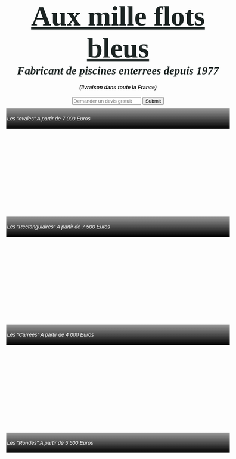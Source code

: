 <!DOCTYPE html>
<head>
<title>Esthéticienne à domicile</title>
<link href='https://fonts.googleapis.com/css?family=Londrina+Shadow' rel='stylesheet' type='text/css'>
<style>
body {
  font-family: Helvetica;
  margin: 0 auto;
  max-width: 600px;
  background:url("http://www.lenfantdeau.be/wp-content/uploads/2014/03/fond-piscine1.jpg");
  
}
div {
  height: 280px;
  background-size: cover;
  position: relative;
  margin: 10px 0 0 0;

}
h1 {
  font-family: 'Rancho'; 
  text-align: center;
  font-size: 75px;
  color:#1C2423;
  margin: 40px 0 0 0;
}
h2 {
  text-align: center;
  font-family:'dancing script';
  font-size:30px;
  color: #1C2423;
  margin: 0px 0 0px 0;
}
h4  {
  text-align:center;
}
p {
  color: rgba(255,255,255,1);
  background: black;
  background: linear-gradient(bottom, rgba(0,0,0,1), rgba(0,0,0,.4));
  background: -webkit-linear-gradient(bottom, rgba(0,0,0,1), rgba(0,0,0,.4));
  background: -moz-linear-gradient(bottom, rgba(0,0,0,1), rgba(0,0,0,.4));
  padding: 2px;
  line-height: 50px;
  text-align: justify;
  bottom: 0;
  margin: 0;
  height: 50px;
  transition: height .5s;
  -webkit-transition: height .5s;
  -moz-transition: height .5s;
}

small {
  opacity: 0;
}

.show-description p {
  height: 150px;
}

.show-description small {
  opacity: 1;
}

.ovales{
  background-image: url("http://www.guide-piscine.fr/medias/image/la-piscine-ovale-9538-468-0.jpg");
}
.rectangulaires{
  background-image: url("http://www.piscinespa.com/site/userfiles/images/actualites/Piveteaubois_rect.jpg");
}
.carrees{
  background-image: url("http://www.photopiscine.net/wp-content/uploads/2014/02/petite-piscine-carre-300x210.jpg");
}
.rondes{
  background-image:url("http://img.1.im6.fr/04305944-photo-piscine-ronde-waterair.jpg");
}
.price {
  float: right;
}

input {
      text-align:center;
      border: 0;
      padding: 10px;
      font-size: 15px;
      
    }

</style>

</head>

<body>
<h1><strong><u>Aux mille flots bleus</u></strong></h1>
<h2><em>Fabricant de piscines enterrees depuis 1977<em></h2>
<h4>(livraison dans toute la France)</h4>
<center><input type="email" placeholder="Demander un devis gratuit">
  <input type="submit"></center>


<div class="ovales">
  <p>Les "ovales" <span class="price">A partir de 7 000 Euros</span>
  </p>
</div>

<div class="rectangulaires">
  <p>Les "Rectangulaires" <span class="price">A partir de 7 500 Euros</span>
  </p>
</div>
  
<div class="carrees">
  <p>Les "Carrees" <span class="price">A partir de 4 000 Euros</span>
  </p>
</div>

<div class="rondes">
  <p>Les "Rondes" <span class="price">A partir de 5 500 Euros</span><br />
</p>

</div>

</body>
